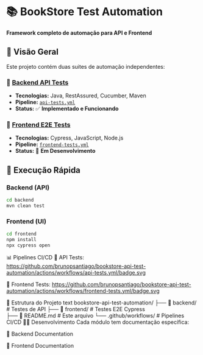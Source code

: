 # 📚 BookStore Test Automation

**Framework completo de automação para API e Frontend**

## 🎯 Visão Geral

Este projeto contém duas suites de automação independentes:

### 🔧 [Backend API Tests](./backend/README.md)
- **Tecnologias:** Java, RestAssured, Cucumber, Maven
- **Pipeline:** [`api-tests.yml`](.github/workflows/api-tests.yml)
- **Status:** ✅ **Implementado e Funcionando**

### 🎨 [Frontend E2E Tests](./frontend/README.md)
- **Tecnologias:** Cypress, JavaScript, Node.js
- **Pipeline:** [`frontend-tests.yml`](.github/workflows/frontend-tests.yml)
- **Status:** 🚧 **Em Desenvolvimento**

## 🚀 Execução Rápida

### Backend (API)
```bash
cd backend
mvn clean test
```

###  Frontend (UI)
```bash
cd frontend
npm install
npx cypress open
```
📊 Pipelines CI/CD
🔧 API Tests: https://github.com/brunopsantiago/bookstore-api-test-automation/actions/workflows/api-tests.yml/badge.svg

🎨 Frontend Tests: https://github.com/brunopsantiago/bookstore-api-test-automation/actions/workflows/frontend-tests.yml/badge.svg

📁 Estrutura do Projeto
text
bookstore-api-test-automation/
├── 🔧 backend/          # Testes de API
├── 🎨 frontend/         # Testes E2E Cypress  
├── 📖 README.md         # Este arquivo
└── .github/workflows/   # Pipelines CI/CD
👨‍💻 Desenvolvimento
Cada módulo tem documentação específica:

📖 Backend Documentation

📖 Frontend Documentation

